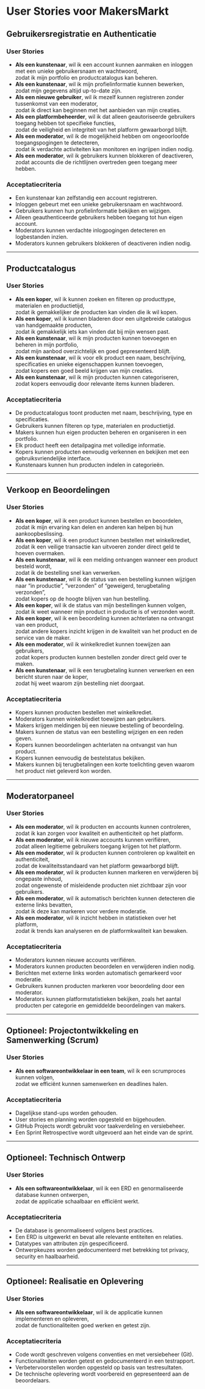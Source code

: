 # User Stories voor MakersMarkt

## **Gebruikersregistratie en Authenticatie**
### **User Stories**
- **Als een kunstenaar**, wil ik een account kunnen aanmaken en inloggen met een unieke gebruikersnaam en wachtwoord,  
  zodat ik mijn portfolio en productcatalogus kan beheren.
- **Als een kunstenaar**, wil ik mijn profielinformatie kunnen bewerken,  
  zodat mijn gegevens altijd up-to-date zijn.
- **Als een nieuwe gebruiker**, wil ik mezelf kunnen registreren zonder tussenkomst van een moderator,  
  zodat ik direct kan beginnen met het aanbieden van mijn creaties.
- **Als een platformbeheerder**, wil ik dat alleen geautoriseerde gebruikers toegang hebben tot specifieke functies,  
  zodat de veiligheid en integriteit van het platform gewaarborgd blijft.
- **Als een moderator**, wil ik de mogelijkheid hebben om ongeoorloofde toegangspogingen te detecteren,  
  zodat ik verdachte activiteiten kan monitoren en ingrijpen indien nodig.
- **Als een moderator**, wil ik gebruikers kunnen blokkeren of deactiveren,  
  zodat accounts die de richtlijnen overtreden geen toegang meer hebben.

### **Acceptatiecriteria**
- Een kunstenaar kan zelfstandig een account registreren.
- Inloggen gebeurt met een unieke gebruikersnaam en wachtwoord.
- Gebruikers kunnen hun profielinformatie bekijken en wijzigen.
- Alleen geauthenticeerde gebruikers hebben toegang tot hun eigen account.
- Moderators kunnen verdachte inlogpogingen detecteren en logbestanden inzien.
- Moderators kunnen gebruikers blokkeren of deactiveren indien nodig.

---

## **Productcatalogus**
### **User Stories**
- **Als een koper**, wil ik kunnen zoeken en filteren op producttype, materialen en productietijd,  
  zodat ik gemakkelijker de producten kan vinden die ik wil kopen.
- **Als een koper**, wil ik kunnen bladeren door een uitgebreide catalogus van handgemaakte producten,  
  zodat ik gemakkelijk iets kan vinden dat bij mijn wensen past.
- **Als een kunstenaar**, wil ik mijn producten kunnen toevoegen en beheren in mijn portfolio,  
  zodat mijn aanbod overzichtelijk en goed gepresenteerd blijft.
- **Als een kunstenaar**, wil ik voor elk product een naam, beschrijving, specificaties en unieke eigenschappen kunnen toevoegen,  
  zodat kopers een goed beeld krijgen van mijn creaties.
- **Als een kunstenaar**, wil ik mijn producten kunnen categoriseren,  
  zodat kopers eenvoudig door relevante items kunnen bladeren.

### **Acceptatiecriteria**
- De productcatalogus toont producten met naam, beschrijving, type en specificaties.
- Gebruikers kunnen filteren op type, materialen en productietijd.
- Makers kunnen hun eigen producten beheren en organiseren in een portfolio.
- Elk product heeft een detailpagina met volledige informatie.
- Kopers kunnen producten eenvoudig verkennen en bekijken met een gebruiksvriendelijke interface.
- Kunstenaars kunnen hun producten indelen in categorieën.

---

## **Verkoop en Beoordelingen**
### **User Stories**
- **Als een koper**, wil ik een product kunnen bestellen en beoordelen,  
  zodat ik mijn ervaring kan delen en anderen kan helpen bij hun aankoopbeslissing.
- **Als een koper**, wil ik een product kunnen bestellen met winkelkrediet,  
  zodat ik een veilige transactie kan uitvoeren zonder direct geld te hoeven overmaken.
- **Als een kunstenaar**, wil ik een melding ontvangen wanneer een product besteld wordt,  
  zodat ik de bestelling snel kan verwerken.
- **Als een kunstenaar**, wil ik de status van een bestelling kunnen wijzigen naar “in productie”, “verzonden” of “geweigerd, terugbetaling verzonden”,  
  zodat kopers op de hoogte blijven van hun bestelling.
- **Als een koper**, wil ik de status van mijn bestellingen kunnen volgen,  
  zodat ik weet wanneer mijn product in productie is of verzonden wordt.
- **Als een koper**, wil ik een beoordeling kunnen achterlaten na ontvangst van een product,  
  zodat andere kopers inzicht krijgen in de kwaliteit van het product en de service van de maker.
- **Als een moderator**, wil ik winkelkrediet kunnen toewijzen aan gebruikers,  
  zodat kopers producten kunnen bestellen zonder direct geld over te maken.
- **Als een kunstenaar**, wil ik een terugbetaling kunnen verwerken en een bericht sturen naar de koper,  
  zodat hij weet waarom zijn bestelling niet doorgaat.

### **Acceptatiecriteria**
- Kopers kunnen producten bestellen met winkelkrediet.
- Moderators kunnen winkelkrediet toewijzen aan gebruikers.
- Makers krijgen meldingen bij een nieuwe bestelling of beoordeling.
- Makers kunnen de status van een bestelling wijzigen en een reden geven.
- Kopers kunnen beoordelingen achterlaten na ontvangst van hun product.
- Kopers kunnen eenvoudig de bestelstatus bekijken.
- Makers kunnen bij terugbetalingen een korte toelichting geven waarom het product niet geleverd kon worden.

---

## **Moderatorpaneel**
### **User Stories**
- **Als een moderator**, wil ik producten en accounts kunnen controleren,  
  zodat ik kan zorgen voor kwaliteit en authenticiteit op het platform.
- **Als een moderator**, wil ik nieuwe accounts kunnen verifiëren,  
  zodat alleen legitieme gebruikers toegang krijgen tot het platform.
- **Als een moderator**, wil ik producten kunnen controleren op kwaliteit en authenticiteit,  
  zodat de kwaliteitsstandaard van het platform gewaarborgd blijft.
- **Als een moderator**, wil ik producten kunnen markeren en verwijderen bij ongepaste inhoud,  
  zodat ongewenste of misleidende producten niet zichtbaar zijn voor gebruikers.
- **Als een moderator**, wil ik automatisch berichten kunnen detecteren die externe links bevatten,  
  zodat ik deze kan markeren voor verdere moderatie.
- **Als een moderator**, wil ik inzicht hebben in statistieken over het platform,  
  zodat ik trends kan analyseren en de platformkwaliteit kan bewaken.

### **Acceptatiecriteria**
- Moderators kunnen nieuwe accounts verifiëren.
- Moderators kunnen producten beoordelen en verwijderen indien nodig.
- Berichten met externe links worden automatisch gemarkeerd voor moderatie.
- Gebruikers kunnen producten markeren voor beoordeling door een moderator.
- Moderators kunnen platformstatistieken bekijken, zoals het aantal producten per categorie en gemiddelde beoordelingen van makers.

---

## **Optioneel: Projectontwikkeling en Samenwerking (Scrum)**
### **User Stories**
- **Als een softwareontwikkelaar in een team**, wil ik een scrumproces kunnen volgen,  
  zodat we efficiënt kunnen samenwerken en deadlines halen.

### **Acceptatiecriteria**
- Dagelijkse stand-ups worden gehouden.
- User stories en planning worden opgesteld en bijgehouden.
- GitHub Projects wordt gebruikt voor taakverdeling en versiebeheer.
- Een Sprint Retrospective wordt uitgevoerd aan het einde van de sprint.

---

## **Optioneel: Technisch Ontwerp**
### **User Stories**
- **Als een softwareontwikkelaar**, wil ik een ERD en genormaliseerde database kunnen ontwerpen,  
  zodat de applicatie schaalbaar en efficiënt werkt.

### **Acceptatiecriteria**
- De database is genormaliseerd volgens best practices.
- Een ERD is uitgewerkt en bevat alle relevante entiteiten en relaties.
- Datatypes van attributen zijn gespecificeerd.
- Ontwerpkeuzes worden gedocumenteerd met betrekking tot privacy, security en haalbaarheid.

---

## **Optioneel: Realisatie en Oplevering**
### **User Stories**
- **Als een softwareontwikkelaar**, wil ik de applicatie kunnen implementeren en opleveren,  
  zodat de functionaliteiten goed werken en getest zijn.

### **Acceptatiecriteria**
- Code wordt geschreven volgens conventies en met versiebeheer (Git).
- Functionaliteiten worden getest en gedocumenteerd in een testrapport.
- Verbetervoorstellen worden opgesteld op basis van testresultaten.
- De technische oplevering wordt voorbereid en gepresenteerd aan de beoordelaars.
